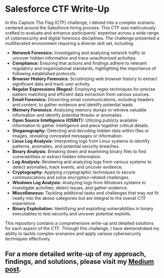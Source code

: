 # Salesforce CTF Write-Up

In this Capture The Flag (CTF) challenge, I delved into a complex scenario centered around the Salesforce hiring process. This CTF was meticulously crafted to evaluate and enhance participants' expertise across a wide range of cybersecurity and digital forensics disciplines. The challenge presented a multifaceted environment requiring a diverse skill set, including:

- **Network Forensics:** Investigating and analyzing network traffic to uncover hidden information and trace unauthorized activities.
- **Compliance:** Ensuring that actions and findings adhere to relevant regulatory and organizational standards, highlighting the importance of following established protocols.
- **Browser History Forensics:** Scrutinizing web browser history to extract significant data and track user activity.
- **Regular Expressions (Regex):** Employing regex techniques for precise pattern matching and efficient data extraction from various sources.
- **Email Forensics:** Dissecting email communications, including headers and content, to gather evidence and identify potential leads.
- **Memory Forensics:** Analyzing memory dumps to retrieve valuable information and identify potential threats or anomalies.
- **Open Source Intelligence (OSINT):** Utilizing publicly available information to gather intelligence and piece together critical details.
- **Steganography:** Detecting and decoding hidden data within files or images, revealing concealed messages or information.
- **Linux Log Analysis:** Interpreting logs from Linux systems to identify patterns, anomalies, and potential security breaches.
- **Binary Analysis:** Breaking down and examining binary files to find vulnerabilities or extract hidden information.
- **Log Analysis:** Reviewing and analyzing logs from various systems to detect anomalies, track events, and uncover evidence.
- **Cryptography:** Applying cryptographic techniques to secure communications and solve encryption-related challenges.
- **Windows Log Analysis:** Analyzing logs from Windows systems to investigate activities, detect issues, and gather evidence.
- **Miscellaneous:** Tackling additional tasks and challenges that may not fit neatly into the above categories but are integral to the overall CTF experience.
- **Binary Exploitation:** Identifying and exploiting vulnerabilities in binary executables to test security and uncover potential exploits.

This repository contains a comprehensive write-up and detailed solutions for each aspect of the CTF. Through this challenge, I have demonstrated my ability to tackle complex scenarios and apply various cybersecurity techniques effectively. 

## For a more detailed write-up of my approach, findings, and solutions, please visit my [Medium post](https://your-medium-post-link-here).

